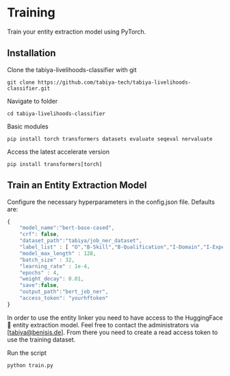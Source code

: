 # Training

Train your entity extraction model using PyTorch.
## Installation
Clone the tabiya-livelihoods-classifier with git

```
git clone https://github.com/tabiya-tech/tabiya-livelihoods-classifier.git
```

Navigate to folder

```
cd tabiya-livelihoods-classifier
```

Basic modules

```
pip install torch transformers datasets evaluate seqeval nervaluate
```

Access the latest accelerate version

```
pip install transformers[torch]
```
## Train an Entity Extraction Model
Configure the necessary hyperparameters in the config.json file. Defaults are:

```javascript 
{
    "model_name":"bert-base-cased",
    "crf": false,
    "dataset_path":"tabiya/job_ner_dataset",   
    "label_list" : [ "O","B-Skill","B-Qualification","I-Domain","I-Experience","I-Qualification","B-Occupation","B-Domain","I-Occupation","I-Skill","B-Experience"],
    "model_max_length" : 128,
    "batch_size" : 32,
    "learning_rate" : 1e-4,
    "epochs" : 4,
    "weight_decay": 0.01,
    "save":false,
    "output_path":"bert_job_ner",
    "access_token": "yourhftoken"
}
```

In order to use the entity linker you need to have access to the HuggingFace 🤗 entity extraction model. Feel free to contact the administrators via [tabiya@benisis.de].
From there you need to create a read access token to use the training dataset.  

Run the script

```
python train.py
```
